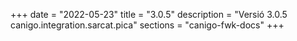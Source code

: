 +++
date        = "2022-05-23"
title       = "3.0.5"
description = "Versió 3.0.5 canigo.integration.sarcat.pica"
sections    = "canigo-fwk-docs"
+++